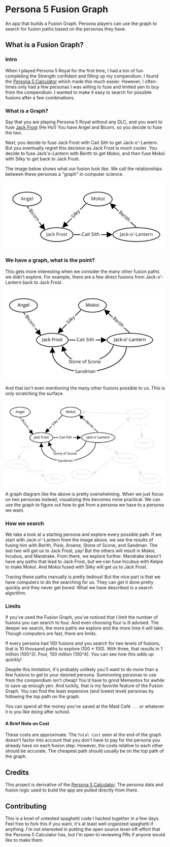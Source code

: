 # Persona 5 Fusion Graph

An app that builds a Fusion Graph. Persona players can use the graph to search for fusion paths based on the personas they have. 

## What is a Fusion Graph?

### Intro

When I played Persona 5 Royal for the first time, I had a ton of fun completing the Strength confidant and filling up my compendium. I found the [Persona 5 Calculator](https://chinhodado.github.io/persona5_calculator/indexRoyal.html#/list) which made this much easier. However, I often-times only had a few personas I was willing to fuse and limited yen to buy from the compendium. I wanted to make it easy to search for possible fusions after a few combinations.

### What is a Graph?

Say that you are playing Persona 5 Royal without any DLC, and you want to fuse [Jack Frost](https://chinhodado.github.io/persona5_calculator/indexRoyal.html#/persona/Jack%20Frost) (He Ho!) You have Angel and Bicorn, so you decide to fuse the two.

Next, you decide to fuse Jack Frost with Cait Sith to get Jack-o'-Lantern. But you eventually regret this decision as Jack Frost is much _cooler_. You decide to fuse Jack'o-Lantern with Berith to get Mokoi, and then fuse Mokoi with Silky to get back to Jack Frost.

The image below shows what our fusion look like. We call the relationships between these personas a "graph" in computer science.

![](graph-1.png)

### We have a graph, what is the point?

This gets more interesting when we consider the many other fusion paths we didn't explore. For example, there are a few direct fusions from Jack-o'-Lantern back to Jack Frost.

![](graph-2.png)

And that isn't even mentioning the many other fusions possible to us. This is only scratching the surface.

![](graph-3.png)

A graph diagram like the above is pretty overwhelming. When we just focus on two personas instead, visualizing this becomes more practical. We can use the graph to figure out how to get from a persona we have to a persona we want.

### How we search

We take a look at a starting persona and explore every possible path. If we start with Jack-o'-Lantern from the image above, we see the results of fusing him with Berith, Pixie, Arsene, Stone of Scone, and Sandman. The last two will get us to Jack Frost, yay! But the others will result in Mokoi, Incubus, and Mandrake. From there, we explore further. Mandrake doesn't have any paths that lead to Jack Frost, but we can fuse Incubus with Kelpie to make Mokoi. And Mokoi fused with Silky will get us to Jack Frost.

Tracing these paths manually is pretty tedious! But the nice part is that we have computers to do the searching for us. They can get it done pretty quickly and they never get bored. What we have described is a search algorithm.

### Limits

If you've used the Fusion Graph, you've noticed that I limit the number of fusions you can search to four. And even choosing four is ill advised. The deeper we search, the more paths we explore and the more time it will take. Though computers are fast, there are limits.

If every persona had 100 fusions and you search for two levels of fusions, that is 10 thousand paths to explore (100 * 100). With three, that results in 1 million (100^3). Four, 100 million (100^4). You can see how this adds up quickly!

Despite this limitation, it's probably unlikely you'll want to do more than a few fusions to get to your desired persona. Summoning personas to use from the compendium isn't cheap! You'd have to grind Mementos for awhile to save up enough yen. And luckily, that is my favorite feature of the Fusion Graph. You can find the least expensive (and lowest level) personas by following the top path on the graph.

You can spend all the money you've saved at the Maid Café . . . or whatever it is you like doing after school.

#### A Brief Note on Cost

These costs are approximate. The `Total Cost` seen at the end of the graph doesn't factor into account that you don't have to pay for the persona you already have on each fusion step. However, the costs relative to each other should be accurate. The cheapest path should usually  be on the top path of the graph. 

## Credits

This project is derivative of the [Persona 5 Calculator](https://github.com/chinhodado/persona5_calculator). The persona data and fusion logic used to build the app are pulled directly from there.

## Contributing

This is a bowl of untested spaghetti code I hacked together in a few days. Feel free to fork this if you want, it's at least well organized spaghetti if anything. I'm not interested in putting the open source level-off-effort that the Persona 5 Calculator has, but I'm open to reviewing PRs if anyone would like to make them.

